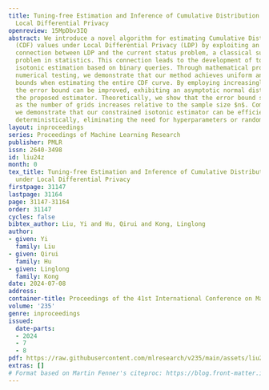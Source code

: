 ```yaml
---
title: Tuning-free Estimation and Inference of Cumulative Distribution Function under
  Local Differential Privacy
openreview: 15MpDbv3IQ
abstract: We introduce a novel algorithm for estimating Cumulative Distribution Function
  (CDF) values under Local Differential Privacy (LDP) by exploiting an unexpected
  connection between LDP and the current status problem, a classical survival data
  problem in statistics. This connection leads to the development of tools for constrained
  isotonic estimation based on binary queries. Through mathematical proofs and extensive
  numerical testing, we demonstrate that our method achieves uniform and $L_2$ error
  bounds when estimating the entire CDF curve. By employing increasingly dense grids,
  the error bound can be improved, exhibiting an asymptotic normal distribution of
  the proposed estimator. Theoretically, we show that the error bound smoothly changes
  as the number of grids increases relative to the sample size $n$. Computationally,
  we demonstrate that our constrained isotonic estimator can be efficiently computed
  deterministically, eliminating the need for hyperparameters or random optimization.
layout: inproceedings
series: Proceedings of Machine Learning Research
publisher: PMLR
issn: 2640-3498
id: liu24z
month: 0
tex_title: Tuning-free Estimation and Inference of Cumulative Distribution Function
  under Local Differential Privacy
firstpage: 31147
lastpage: 31164
page: 31147-31164
order: 31147
cycles: false
bibtex_author: Liu, Yi and Hu, Qirui and Kong, Linglong
author:
- given: Yi
  family: Liu
- given: Qirui
  family: Hu
- given: Linglong
  family: Kong
date: 2024-07-08
address:
container-title: Proceedings of the 41st International Conference on Machine Learning
volume: '235'
genre: inproceedings
issued:
  date-parts:
  - 2024
  - 7
  - 8
pdf: https://raw.githubusercontent.com/mlresearch/v235/main/assets/liu24z/liu24z.pdf
extras: []
# Format based on Martin Fenner's citeproc: https://blog.front-matter.io/posts/citeproc-yaml-for-bibliographies/
---
```

